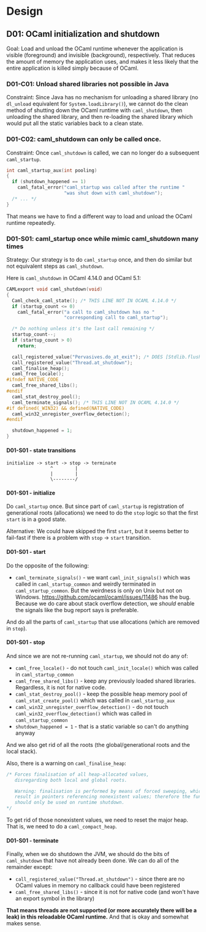 # Design

## D01: OCaml initialization and shutdown

Goal: Load and unload the OCaml runtime whenever the
application is visible (foreground) and invisible (background),
respectively. That reduces the amount of memory the
application uses, and makes it less likely that the
entire application is killed simply because of OCaml.

### D01-C01: Unload shared libraries not possible in Java

Constraint: Since Java has no mechanism for unloading a shared library
(no `dl_unload` equivalent for `System.loadLibrary()`),
we cannot do the clean method of shutting down the
OCaml runtime with `caml_shutdown`, then unloading
the shared library, and then re-loading the shared
library which would put all the static variables
back to a clean state.

### D01-C02: caml_shutdown can only be called once.

Constraint: Once `caml_shutdown` is called, we can no longer
do a subsequent `caml_startup`.

```c
int caml_startup_aux(int pooling)
{
  if (shutdown_happened == 1)
    caml_fatal_error("caml_startup was called after the runtime "
                     "was shut down with caml_shutdown");
  /* ... */
}                     
```

That means we have to find a different way
to load and unload the OCaml runtime repeatedly.

### D01-S01: caml_startup once while mimic caml_shutdown many times

Strategy: Our strategy is to do `caml_startup` once, and then do
similar but not equivalent steps as `caml_shutdown`.

Here is `caml_shutdown` in OCaml 4.14.0 and OCaml 5.1:

```c
CAMLexport void caml_shutdown(void)
{
  Caml_check_caml_state(); /* THIS LINE NOT IN OCAML 4.14.0 */
  if (startup_count <= 0)
    caml_fatal_error("a call to caml_shutdown has no "
                     "corresponding call to caml_startup");

  /* Do nothing unless it's the last call remaining */
  startup_count--;
  if (startup_count > 0)
    return;

  call_registered_value("Pervasives.do_at_exit"); /* DOES [Stdlib.flush_all ()] */
  call_registered_value("Thread.at_shutdown");
  caml_finalise_heap();
  caml_free_locale();
#ifndef NATIVE_CODE
  caml_free_shared_libs();
#endif
  caml_stat_destroy_pool();
  caml_terminate_signals(); /* THIS LINE NOT IN OCAML 4.14.0 */
#if defined(_WIN32) && defined(NATIVE_CODE)
  caml_win32_unregister_overflow_detection();
#endif

  shutdown_happened = 1;
}
```

#### D01-S01 - state transitions

```text
initialize -> start -> stop -> terminate
                ^        |
                |        |
                \--------/
```

#### D01-S01 - initialize

Do `caml_startup` once. But since part of `caml_startup` is registration of generational roots (allocations)
we need to do the `stop` logic so that the first `start` is in a good state.

Alternative: We could have skipped the first `start`, but it seems better to fail-fast if
there is a problem with `stop` -> `start` transition.

#### D01-S01 - start

Do the opposite of the following:

- `caml_terminate_signals()` - we want `caml_init_signals()` which was called in `caml_startup_common` and weirdly
  terminated in `caml_startup_common`. But the weirdness is only on Unix but not on Windows.
  https://github.com/ocaml/ocaml/issues/11486 has the bug. Because we do care about stack overflow detection,
  we _should_ enable the signals like the bug report says is preferable.

And do all the parts of `caml_startup` that use allocations (which are removed in `stop`).

#### D01-S01 - stop

And since we are not re-running `caml_startup`, we should not do
any of:

- `caml_free_locale()` - do not touch `caml_init_locale()` which was called in `caml_startup_common`
- `caml_free_shared_libs()` - keep any previously loaded shared libraries. Regardless, it is not for native code.
- `caml_stat_destroy_pool()` - keep the possible heap memory pool of `caml_stat_create_pool()` which was called in `caml_startup_aux`
- `caml_win32_unregister_overflow_detection()` - do not touch `caml_win32_overflow_detection()` which was called in `caml_startup_common`
- `shutdown_happened = 1` - that is a static variable so can't do anything anyway

And we also get rid of all the roots (the global/generational roots and the local stack).

Also, there is a warning on `caml_finalise_heap`:

```c
/* Forces finalisation of all heap-allocated values,
   disregarding both local and global roots.

   Warning: finalisation is performed by means of forced sweeping, which may
   result in pointers referencing nonexistent values; therefore the function
   should only be used on runtime shutdown.
*/
```

To get rid of those nonexistent values, we need to reset the
major heap. That is, we need to do a `caml_compact_heap`.

#### D01-S01 - terminate

Finally, when we do shutdown the JVM, we should do the bits of `caml_shutdown`
that have not already been done. We can do all of the remainder except:

- `call_registered_value("Thread.at_shutdown")` - since there are no OCaml values in memory no callback could have been registered
- `caml_free_shared_libs()` - since it is not for native code (and won't have an export symbol in the library)

**That means threads are not supported (or more accurately there will be a leak) in this reloadable OCaml runtime.** And that is okay and somewhat makes sense.
